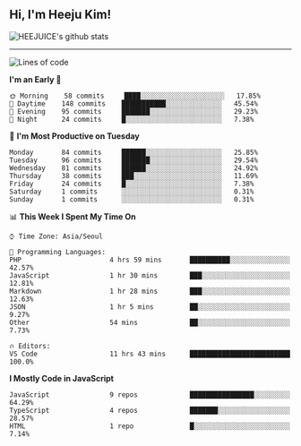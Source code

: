 ## Hi, I'm Heeju Kim!

![HEEJUICE's github stats](https://github-readme-stats.vercel.app/api?username=HEEJUICE&show_icons=true)

---
<!--START_SECTION:waka-->
![Lines of code](https://img.shields.io/badge/From%20Hello%20World%20I%27ve%20Written-17.1%20million%20lines%20of%20code-blue)

**I'm an Early 🐤** 

```text
🌞 Morning    58 commits     ████░░░░░░░░░░░░░░░░░░░░░   17.85% 
🌆 Daytime    148 commits    ███████████░░░░░░░░░░░░░░   45.54% 
🌃 Evening    95 commits     ███████░░░░░░░░░░░░░░░░░░   29.23% 
🌙 Night      24 commits     █░░░░░░░░░░░░░░░░░░░░░░░░   7.38%

```
📅 **I'm Most Productive on Tuesday** 

```text
Monday       84 commits     ██████░░░░░░░░░░░░░░░░░░░   25.85% 
Tuesday      96 commits     ███████░░░░░░░░░░░░░░░░░░   29.54% 
Wednesday    81 commits     ██████░░░░░░░░░░░░░░░░░░░   24.92% 
Thursday     38 commits     ███░░░░░░░░░░░░░░░░░░░░░░   11.69% 
Friday       24 commits     █░░░░░░░░░░░░░░░░░░░░░░░░   7.38% 
Saturday     1 commits      ░░░░░░░░░░░░░░░░░░░░░░░░░   0.31% 
Sunday       1 commits      ░░░░░░░░░░░░░░░░░░░░░░░░░   0.31%

```


📊 **This Week I Spent My Time On** 

```text
⌚︎ Time Zone: Asia/Seoul

💬 Programming Languages: 
PHP                      4 hrs 59 mins       ██████████░░░░░░░░░░░░░░░   42.57% 
JavaScript               1 hr 30 mins        ███░░░░░░░░░░░░░░░░░░░░░░   12.81% 
Markdown                 1 hr 28 mins        ███░░░░░░░░░░░░░░░░░░░░░░   12.63% 
JSON                     1 hr 5 mins         ██░░░░░░░░░░░░░░░░░░░░░░░   9.27% 
Other                    54 mins             ██░░░░░░░░░░░░░░░░░░░░░░░   7.73%

🔥 Editors: 
VS Code                  11 hrs 43 mins      █████████████████████████   100.0%

```

**I Mostly Code in JavaScript** 

```text
JavaScript               9 repos             ████████████████░░░░░░░░░   64.29% 
TypeScript               4 repos             ███████░░░░░░░░░░░░░░░░░░   28.57% 
HTML                     1 repo              █░░░░░░░░░░░░░░░░░░░░░░░░   7.14%

```



<!--END_SECTION:waka-->
